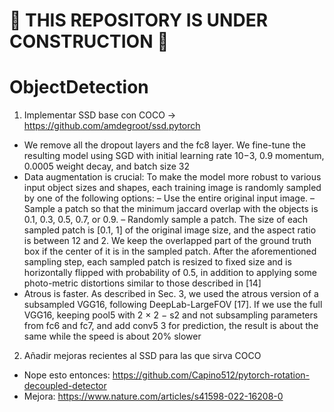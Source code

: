# 🚧 THIS REPOSITORY IS UNDER CONSTRUCTION 🚧

# ObjectDetection
1. Implementar SSD base con COCO -> https://github.com/amdegroot/ssd.pytorch
  - We remove all the dropout layers and the fc8 layer. We fine-tune the resulting model using SGD with initial learning rate 10−3, 0.9 momentum, 0.0005 weight decay, and batch size 32
  - Data augmentation is crucial: To make the model more robust to various input object sizes and shapes, each training image is randomly sampled by one of the following options:
– Use the entire original input image.
– Sample a patch so that the minimum jaccard overlap with the objects is 0.1, 0.3,
0.5, 0.7, or 0.9.
– Randomly sample a patch.
The size of each sampled patch is [0.1, 1] of the original image size, and the aspect ratio is between 12 and 2. We keep the overlapped part of the ground truth box if the center of it is in the sampled patch. After the aforementioned sampling step, each sampled patch is resized to fixed size and is horizontally flipped with probability of 0.5, in addition to applying some photo-metric distortions similar to those described in [14]
  - Atrous is faster. As described in Sec. 3, we used the atrous version of a subsampled VGG16, following DeepLab-LargeFOV [17]. If we use the full VGG16, keeping pool5 with 2 × 2 − s2 and not subsampling parameters from fc6 and fc7, and add conv5 3 for prediction, the result is about the same while the speed is about 20% slower
2. Añadir mejoras recientes al SSD para las que sirva COCO
  - Nope esto entonces: https://github.com/Capino512/pytorch-rotation-decoupled-detector
  - Mejora: https://www.nature.com/articles/s41598-022-16208-0
